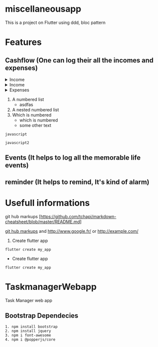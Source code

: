 # miscellaneousapp

This is a project on Flutter using ddd, bloc pattern


# Features
## Cashflow (One can log their all the incomes and expenses)

<details>
   <summary>Income</summary>
   <ol>
      <li>show list of incomes</li>
      <li>Add new income to the db</li>
      <li>Modify existing income</li>
      <li>Add income category</li>
   </ol>
</details>

<details>
    <summary>Income</summary>
    <ol>
        <li>Add new income to the db</li>
        <li>show list of incomes</li>
    </ol>
</details>
<details>
    <summary>Expenses</summary>
    <ol>
        <li>Add new expense to the db</li>
        <li>show list of expenses</li>
    </ol>
</details>

1. A numbered list
      * asdfas
2. A nested numbered list
3. Which is numbered
      - which is numbered
      * some other text
```
javascript

```

```javascript2```


## Events (It helps to log all the memorable life events)
## reminder (It helps to remind, It's kind of alarm)


# Usefull informations

git hub markups [https://github.com/tchapi/markdown-cheatsheet/blob/master/README.md]

[git hub markups](https://github.com/tchapi/markdown-cheatsheet/blob/master/README.md "Named link title") and http://www.google.fr/ or <http://example.com/>


1. Create flutter app
```
flutter create my_app
```
- Create flutter app
```
flutter create my_app
```





# TaskmanagerWebapp
Task Manager web app 


## Bootstrap Dependecies
    1. npm install bootstrap
    2. npm install jquery
    3. npm i font-awesome
    4. npm i @popperjs/core

